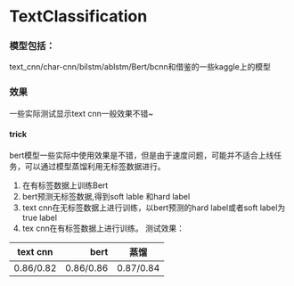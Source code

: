 # TextClassification

### 模型包括：

 text_cnn/char-cnn/bilstm/ablstm/Bert/bcnn和借鉴的一些kaggle上的模型


### 效果

 一些实际测试显示text cnn一般效果不错~



#### trick
bert模型一些实际中使用效果是不错，但是由于速度问题，可能并不适合上线任务，可以通过模型蒸馏利用无标签数据进行。
1. 在有标签数据上训练Bert
2. bert预测无标签数据,得到soft lable 和hard label
3. text cnn在无标签数据上进行训练，以bert预测的hard label或者soft label为true label
4. tex cnn在有标签数据上进行训练。
测试效果：

| text cnn   | bert      |  蒸馏     |
| --------   | -----:    | :----:   |
| 0.86/0.82  | 0.86/0.86 | 0.87/0.84|




